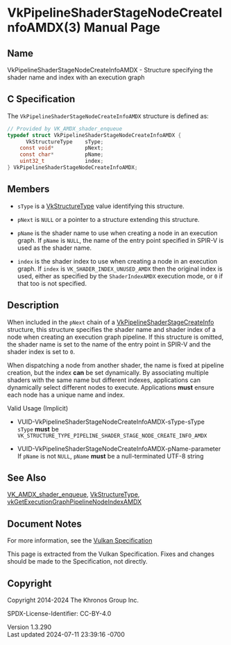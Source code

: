 # VkPipelineShaderStageNodeCreateInfoAMDX(3) Manual Page

## Name

VkPipelineShaderStageNodeCreateInfoAMDX - Structure specifying the
shader name and index with an execution graph



## <a href="#_c_specification" class="anchor"></a>C Specification

The `VkPipelineShaderStageNodeCreateInfoAMDX` structure is defined as:

``` c
// Provided by VK_AMDX_shader_enqueue
typedef struct VkPipelineShaderStageNodeCreateInfoAMDX {
      VkStructureType    sType;
    const void*          pNext;
    const char*          pName;
    uint32_t             index;
} VkPipelineShaderStageNodeCreateInfoAMDX;
```

## <a href="#_members" class="anchor"></a>Members

- `sType` is a [VkStructureType](https://registry.khronos.org/vulkan/specs/1.3-extensions/man/html/VkStructureType.html) value identifying
  this structure.

- `pNext` is `NULL` or a pointer to a structure extending this
  structure.

- `pName` is the shader name to use when creating a node in an execution
  graph. If `pName` is `NULL`, the name of the entry point specified in
  SPIR-V is used as the shader name.

- `index` is the shader index to use when creating a node in an
  execution graph. If `index` is `VK_SHADER_INDEX_UNUSED_AMDX` then the
  original index is used, either as specified by the `ShaderIndexAMDX`
  execution mode, or `0` if that too is not specified.

## <a href="#_description" class="anchor"></a>Description

When included in the `pNext` chain of a
[VkPipelineShaderStageCreateInfo](https://registry.khronos.org/vulkan/specs/1.3-extensions/man/html/VkPipelineShaderStageCreateInfo.html)
structure, this structure specifies the shader name and shader index of
a node when creating an execution graph pipeline. If this structure is
omitted, the shader name is set to the name of the entry point in SPIR-V
and the shader index is set to `0`.

When dispatching a node from another shader, the name is fixed at
pipeline creation, but the index **can** be set dynamically. By
associating multiple shaders with the same name but different indexes,
applications can dynamically select different nodes to execute.
Applications **must** ensure each node has a unique name and index.

Valid Usage (Implicit)

- <a href="#VUID-VkPipelineShaderStageNodeCreateInfoAMDX-sType-sType"
  id="VUID-VkPipelineShaderStageNodeCreateInfoAMDX-sType-sType"></a>
  VUID-VkPipelineShaderStageNodeCreateInfoAMDX-sType-sType  
  `sType` **must** be
  `VK_STRUCTURE_TYPE_PIPELINE_SHADER_STAGE_NODE_CREATE_INFO_AMDX`

- <a href="#VUID-VkPipelineShaderStageNodeCreateInfoAMDX-pName-parameter"
  id="VUID-VkPipelineShaderStageNodeCreateInfoAMDX-pName-parameter"></a>
  VUID-VkPipelineShaderStageNodeCreateInfoAMDX-pName-parameter  
  If `pName` is not `NULL`, `pName` **must** be a null-terminated UTF-8
  string

## <a href="#_see_also" class="anchor"></a>See Also

[VK_AMDX_shader_enqueue](https://registry.khronos.org/vulkan/specs/1.3-extensions/man/html/VK_AMDX_shader_enqueue.html),
[VkStructureType](https://registry.khronos.org/vulkan/specs/1.3-extensions/man/html/VkStructureType.html),
[vkGetExecutionGraphPipelineNodeIndexAMDX](https://registry.khronos.org/vulkan/specs/1.3-extensions/man/html/vkGetExecutionGraphPipelineNodeIndexAMDX.html)

## <a href="#_document_notes" class="anchor"></a>Document Notes

For more information, see the <a
href="https://registry.khronos.org/vulkan/specs/1.3-extensions/html/vkspec.html#VkPipelineShaderStageNodeCreateInfoAMDX"
target="_blank" rel="noopener">Vulkan Specification</a>

This page is extracted from the Vulkan Specification. Fixes and changes
should be made to the Specification, not directly.

## <a href="#_copyright" class="anchor"></a>Copyright

Copyright 2014-2024 The Khronos Group Inc.

SPDX-License-Identifier: CC-BY-4.0

Version 1.3.290  
Last updated 2024-07-11 23:39:16 -0700
